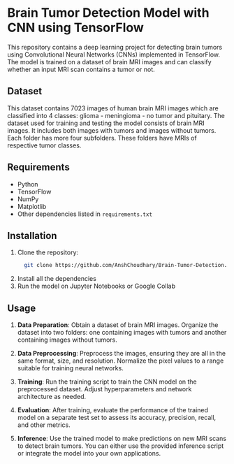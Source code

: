 # Brain Tumor Detection Model with CNN using TensorFlow

This repository contains a deep learning project for detecting brain tumors using Convolutional Neural Networks (CNNs) implemented in TensorFlow. The model is trained on a dataset of brain MRI images and can classify whether an input MRI scan contains a tumor or not.

## Dataset
This dataset contains 7023 images of human brain MRI images which are classified into 4 classes: glioma - meningioma - no tumor and pituitary. The dataset used for training and testing the model consists of brain MRI images. It includes both images with tumors and images without tumors. Each folder has more four subfolders. These folders have MRIs of respective tumor classes.

## Requirements
- Python
- TensorFlow
- NumPy
- Matplotlib
- Other dependencies listed in `requirements.txt`

## Installation
1. Clone the repository:
   ```bash
     git clone https://github.com/AnshChoudhary/Brain-Tumor-Detection.git
2. Install all the dependencies
3. Run the model on Jupyter Notebooks or Google Collab

## Usage
1. **Data Preparation**: Obtain a dataset of brain MRI images. Organize the dataset into two folders: one containing images with tumors and another containing images without tumors.

2. **Data Preprocessing**: Preprocess the images, ensuring they are all in the same format, size, and resolution. Normalize the pixel values to a range suitable for training neural networks.

3. **Training**: Run the training script to train the CNN model on the preprocessed dataset. Adjust hyperparameters and network architecture as needed.

4. **Evaluation**: After training, evaluate the performance of the trained model on a separate test set to assess its accuracy, precision, recall, and other metrics.
   
5. **Inference**: Use the trained model to make predictions on new MRI scans to detect brain tumors. You can either use the provided inference script or integrate the model into your own applications.




